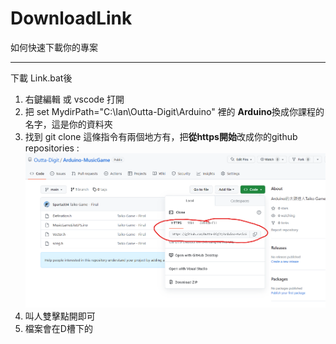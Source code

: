 # DownloadLink
如何快速下載你的專案

*****

下載 Link.bat後
1. 右鍵編輯 或 vscode 打開
2. 把 set MydirPath="C:\Ian\Outta-Digit\Arduino" 裡的 **Arduino**換成你課程的名字，這是你的資料夾
3. 找到 git clone 這條指令有兩個地方有，把**從https開始**改成你的github repositories : ![](Example.png)
4. 叫人雙擊點開即可
5. 檔案會在D槽下的 

